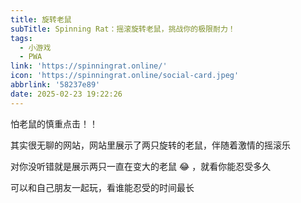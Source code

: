 ```yaml
---
title: 旋转老鼠
subTitle: Spinning Rat：摇滚旋转老鼠，挑战你的极限耐力！
tags:
  - 小游戏
  - PWA
link: 'https://spinningrat.online/'
icon: 'https://spinningrat.online/social-card.jpeg'
abbrlink: '58237e89'
date: 2025-02-23 19:22:26
---
```

怕老鼠的慎重点击！！

其实很无聊的网站，网站里展示了两只旋转的老鼠，伴随着激情的摇滚乐

对你没听错就是展示两只一直在变大的老鼠 😂 ，就看你能忍受多久

可以和自己朋友一起玩，看谁能忍受的时间最长